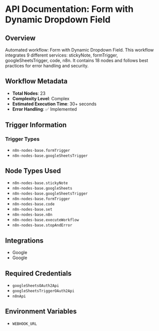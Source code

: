 # API Documentation: Form with Dynamic Dropdown Field

## Overview
Automated workflow: Form with Dynamic Dropdown Field. This workflow integrates 9 different services: stickyNote, formTrigger, googleSheetsTrigger, code, n8n. It contains 18 nodes and follows best practices for error handling and security.

## Workflow Metadata
- **Total Nodes**: 23
- **Complexity Level**: Complex
- **Estimated Execution Time**: 30+ seconds
- **Error Handling**: ✅ Implemented

## Trigger Information
### Trigger Types
- `n8n-nodes-base.formTrigger`
- `n8n-nodes-base.googleSheetsTrigger`

## Node Types Used
- `n8n-nodes-base.stickyNote`
- `n8n-nodes-base.googleSheets`
- `n8n-nodes-base.googleSheetsTrigger`
- `n8n-nodes-base.formTrigger`
- `n8n-nodes-base.code`
- `n8n-nodes-base.set`
- `n8n-nodes-base.n8n`
- `n8n-nodes-base.executeWorkflow`
- `n8n-nodes-base.stopAndError`

## Integrations
- Google
- Google

## Required Credentials
- `googleSheetsOAuth2Api`
- `googleSheetsTriggerOAuth2Api`
- `n8nApi`

## Environment Variables
- `WEBHOOK_URL`
